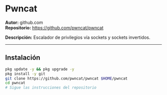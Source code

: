 # Pwncat

**Autor:** github.com  
**Repositorio:** https://github.com/pwncat/pwncat

**Descripción:** Escalador de privilegios vía sockets y sockets invertidos.

---

## Instalación

```bash
pkg update -y && pkg upgrade -y
pkg install -y git
git clone https://github.com/pwncat/pwncat $HOME/pwncat
cd pwncat
# Sigue las instrucciones del repositorio
```

